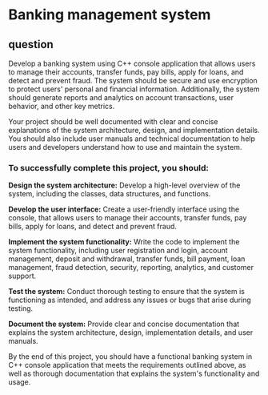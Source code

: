 # Banking management system

## question

Develop a banking system using C++ console application that allows users to manage their accounts, transfer funds, pay bills, apply for loans, and detect and prevent fraud. The system should be secure and use encryption to protect users' personal and financial information. Additionally, the system should generate reports and analytics on account transactions, user behavior, and other key metrics.

Your project should be well documented with clear and concise explanations of the system architecture, design, and implementation details. You should also include user manuals and technical documentation to help users and developers understand how to use and maintain the system.

### **To successfully complete this project, you should:**

**Design the system architecture:** Develop a high-level overview of the system, including the classes, data structures, and functions.

**Develop the user interface:** Create a user-friendly interface using the console, that allows users to manage their accounts, transfer funds, pay bills, apply for loans, and detect and prevent fraud.
 
**Implement the system functionality:** Write the code to implement the system functionality, including user registration and login, account management, deposit and withdrawal, transfer funds, bill payment, loan management, fraud detection, security, reporting, analytics, and customer support.

**Test the system:** Conduct thorough testing to ensure that the system is functioning as intended, and address any issues or bugs that arise during testing.

**Document the system:** Provide clear and concise documentation that explains the system architecture, design, implementation details, and user manuals.

By the end of this project, you should have a functional banking system in C++ console application that meets the requirements outlined above, as well as thorough documentation that explains the system's functionality and usage.
